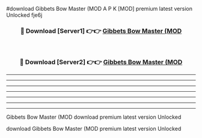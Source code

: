 #download Gibbets Bow Master (MOD A P K [MOD] premium latest version Unlocked fje6j 



<div align="center">
<h3>🔴 Download [Server1] 👉👉 <a href="https://apkdownload3.web.app/">Gibbets Bow Master (MOD</a></h3><br>

<h3>🔴 Download [Server2] 👉👉 <a href="https://apkdownload3.web.app/">Gibbets Bow Master (MOD</a></h3>
</div>





----------------------------------------------------------

----------------------------------------------------------

----------------------------------------------------------

----------------------------------------------------------

----------------------------------------------------------

----------------------------------------------------------

----------------------------------------------------------

Gibbets Bow Master (MOD download premium latest version Unlocked

download Gibbets Bow Master (MOD premium latest version Unlocked
